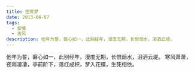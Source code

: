 ```yaml
---
title: 空笑梦
date: 2013-06-07
tags:
  - 爱情
  - 古风
description: 他年为誓，磐心如一，此别经年，漫度无期，长恨烟水，泪洒云堤。
---
```


他年为誓，磐心如一，此别经年，漫度无期，长恨烟水，泪洒云堤。
寒风萧萧，夜雨凄凄，亭前阶下，落红成积，梦入花蝶，生死相依。